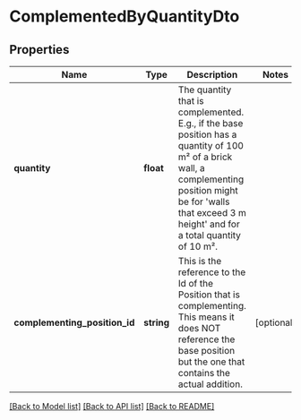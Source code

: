 # ComplementedByQuantityDto

## Properties
Name | Type | Description | Notes
------------ | ------------- | ------------- | -------------
**quantity** | **float** | The quantity that is complemented. E.g., if the base position has a quantity of 100 m² of a brick wall, a complementing position might be for &#39;walls that exceed 3 m height&#39; and for a total quantity of 10 m². | 
**complementing_position_id** | **string** | This is the reference to the Id of the Position that is complementing. This means it does NOT reference the base position but the one that contains the actual addition. | [optional] 

[[Back to Model list]](../README.md#documentation-for-models) [[Back to API list]](../README.md#documentation-for-api-endpoints) [[Back to README]](../README.md)


